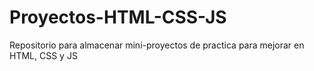 # Proyectos-HTML-CSS-JS
Repositorio para almacenar mini-proyectos de practica para mejorar en HTML, CSS y JS
